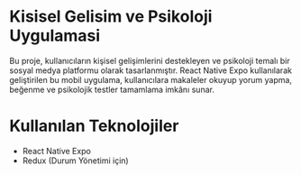 # Kisisel Gelisim ve Psikoloji Uygulamasi

Bu proje, kullanıcıların kişisel gelişimlerini destekleyen ve psikoloji temalı bir sosyal medya platformu olarak tasarlanmıştır. React Native Expo kullanılarak geliştirilen bu mobil uygulama, kullanıcılara makaleler okuyup yorum yapma, beğenme ve psikolojik testler tamamlama imkânı sunar.

# Kullanılan Teknolojiler 
- React Native Expo
- Redux (Durum Yönetimi için)

